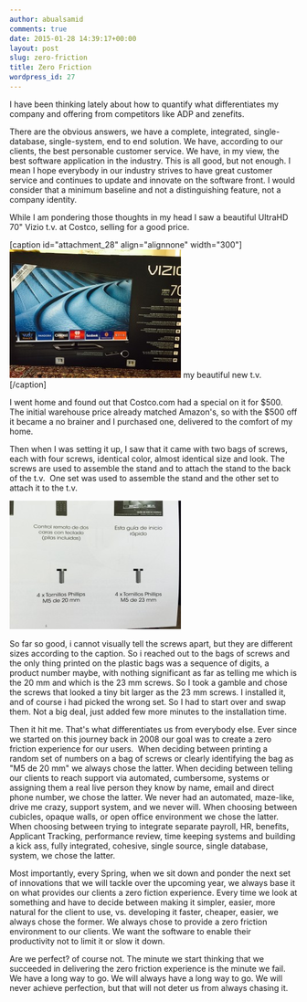 ```yaml
---
author: abualsamid
comments: true
date: 2015-01-28 14:39:17+00:00
layout: post
slug: zero-friction
title: Zero Friction
wordpress_id: 27
---
```


I have been thinking lately about how to quantify what differentiates my company and offering from competitors like ADP and zenefits.

There are the obvious answers, we have a complete, integrated, single-database, single-system, end to end solution. We have, according to our clients, the best personable customer service. We have, in my view, the best software application in the industry. This is all good, but not enough. I mean I hope everybody in our industry strives to have great customer service and continues to update and innovate on the software front. I would consider that a minimum baseline and not a distinguishing feature, not a company identity.

While I am pondering those thoughts in my head I saw a beautiful UltraHD 70" Vizio t.v. at Costco, selling for a good price.

[caption id="attachment_28" align="alignnone" width="300"][![my gorgeous t.v.](images/FullSizeRender-1-300x225.jpg)](images/FullSizeRender-1.jpg) my beautiful new t.v.[/caption]



I went home and found out that Costco.com had a special on it for $500. The initial warehouse price already matched Amazon's, so with the $500 off it became a no brainer and I purchased one, delivered to the comfort of my home.

Then when I was setting it up, I saw that it came with two bags of screws, each with four screws, identical color, almost identical size and look. The screws are used to assemble the stand and to attach the stand to the back of the t.v.  One set was used to assemble the stand and the other set to attach it to the t.v.

[![screws](images/FullSizeRender-300x225.jpg)](images/FullSizeRender.jpg)



So far so good, i cannot visually tell the screws apart, but they are different sizes according to the caption. So i reached out to the bags of screws and the only thing printed on the plastic bags was a sequence of digits, a product number maybe, with nothing significant as far as telling me which is the 20 mm and which is the 23 mm screws. So I took a gamble and chose the screws that looked a tiny bit larger as the 23 mm screws. I installed it, and of course i had picked the wrong set. So I had to start over and swap them. Not a big deal, just added few more minutes to the installation time.

Then it hit me. That's what differentiates us from everybody else. Ever since we started on this journey back in 2008 our goal was to create a zero friction experience for our users.  When deciding between printing a random set of numbers on a bag of screws or clearly identifying the bag as "M5 de 20 mm" we always chose the latter. When deciding between telling our clients to reach support via automated, cumbersome, systems or assigning them a real live person they know by name, email and direct phone number, we chose the latter. We never had an automated, maze-like, drive me crazy, support system, and we never will. When choosing between cubicles, opaque walls, or open office environment we chose the latter. When choosing between trying to integrate separate payroll, HR, benefits, Applicant Tracking, performance review, time keeping systems and building a kick ass, fully integrated, cohesive, single source, single database, system, we chose the latter.

Most importantly, every Spring, when we sit down and ponder the next set of innovations that we will tackle over the upcoming year, we always base it on what provides our clients a zero fiction experience. Every time we look at something and have to decide between making it simpler, easier, more natural for the client to use, vs. developing it faster, cheaper, easier, we always chose the former. We always chose to provide a zero friction environment to our clients. We want the software to enable their productivity not to limit it or slow it down.

Are we perfect? of course not. The minute we start thinking that we succeeded in delivering the zero friction experience is the minute we fail. We have a long way to go. We will always have a long way to go. We will never achieve perfection, but that will not deter us from always chasing it.
